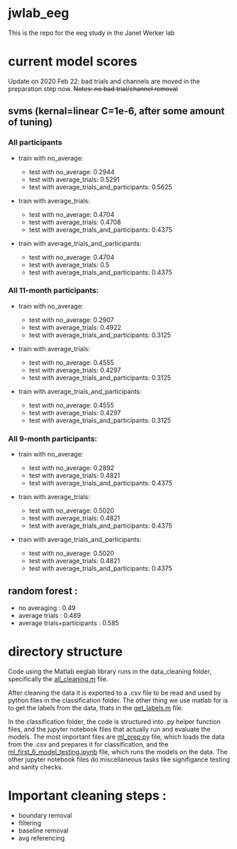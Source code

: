 # jwlab_eeg
This is the repo for the eeg study in the Janet Werker lab

# current model scores

Update on 2020 Feb 22: bad trials and channels are moved in the preparation step now.
~~Notes: no bad trial/channel removal~~

## svms (kernal=linear C=1e-6, after some amount of tuning)
### All participants
- train with no_average:
  - test with no_average: 0.2944
  - test with average_trials: 0.5291
  - test with average_trials_and_participants: 0.5625

- train with average_trials:
  - test with no_average: 0.4704
  - test with average_trials: 0.4708
  - test with average_trials_and_participants: 0.4375

- train with average_trials_and_participants:
  - test with no_average: 0.4704
  - test with average_trials: 0.5
  - test with average_trials_and_participants: 0.4375

### All 11-month participants:
- train with no_average:
  - test with no_average: 0.2907
  - test with average_trials: 0.4922
  - test with average_trials_and_participants: 0.3125

- train with average_trials:
  - test with no_average: 0.4555
  - test with average_trials: 0.4297
  - test with average_trials_and_participants: 0.3125

- train with average_trials_and_participants:
  - test with no_average: 0.4555
  - test with average_trials: 0.4297
  - test with average_trials_and_participants: 0.3125

### All 9-month participants:
- train with no_average:
  - test with no_average: 0.2892
  - test with average_trials: 0.4821
  - test with average_trials_and_participants: 0.4375

- train with average_trials:
  - test with no_average: 0.5020
  - test with average_trials: 0.4821
  - test with average_trials_and_participants: 0.4375

- train with average_trials_and_participants:
  - test with no_average: 0.5020
  - test with average_trials: 0.4821
  - test with average_trials_and_participants: 0.4375

## random forest :
- no averaging : 0.49
- average trials : 0.489
- average trials+participants : 0.585

# directory structure

Code using the Matlab eeglab library runs in the data_cleaning folder, specifically the [all_cleaning.m](data_cleaning/all_cleaning.m) file.

After cleaning the data it is exported to a .csv file to be read and used by python files in the classification folder. The other thing we use matlab for is to get the labels from the data, thats in the [get_labels.m](data_cleaning/get_labels.m) file.

In the classification folder, the code is structured into .py helper function files, and the jupyter notebook files that actually run and evaluate the models. The most important files are [ml_prep.py](classification/ml_prep.py) file, which loads the data from the .csv and prepares it for classification, and the [ml_first_6_model_testing.ipynb](classification/ml_first_6_model_testing.ipynb) file, which runs the models on the data. The other jupyter notebook files do miscellaneous tasks like signifigance testing and sanity checks.

# Important cleaning steps :
- boundary removal
- filtering
- baseline removal
- avg referencing
